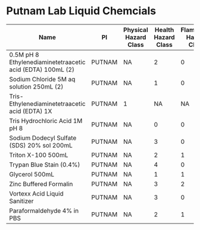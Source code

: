 # Putnam Lab Liquid Chemcials

| Name  | PI     | Physical Hazard Class | Health Hazard Class | Flammable Hazard Class | Instability Hazard Class | SDS Link | Purchase Link | Location|
|------|--------|----|-----|--------|--------|---|------|---|
| 0.5M pH 8 Ethylenediaminetetraacetic acid (EDTA) 100mL (2) | PUTNAM | NA | 2  | 0 | 0 | [x](https://www.fishersci.com/store/msds?partNumber=BP2482100&productDescription=0.5+M+EDTA+PH+8.0+100ML&vendorId=VN00033897&countryCode=US&language=en) | [x](https://www.fishersci.com/shop/products/ethylenediaminetetraacetic-acid-0-5m-solution-ph-8-0-fisher-bioreagents-4/BP2482100?searchHijack=true&searchTerm=BP2482100&searchType=RAPID&matchedCatNo=BP2482100) | J3|
| Sodium Chloride 5M aq solution 250mL (2) | PUTNAM | NA| 1 | 0 | 0 | [x](https://www.fishersci.com/store/msds?partNumber=AAJ61890AK&productDescription=SOD+CLRIDE+5M+AQ.+SOLN.+250ML&vendorId=VN00024248&countryCode=US&language=en)  | [x](https://www.fishersci.com/shop/products/sodium-chloride-5m-aq-soln-autoclaved/AAJ61890AK#?keyword=Sodium+chloride+5M+aq.+soln.+autoclaved)  |J3|
| Tris- Ethylenediaminetetraacetic acid (EDTA) 1X | PUTNAM | 1  | NA | NA  | NA  | [x](https://www.fishersci.com/store/msds?partNumber=BP24731&productDescription=1X+TRIS+EDTA+PH+8.0+TE+1L&vendorId=VN00033897&countryCode=US&language=en) | [x](https://www.fishersci.com/shop/products/tris-edta-1x-solution-ph-8-0-molecular-biology-fisher-bioreagents-3/bp24731#?keyword=BP24731)  |J3|
| Tris Hydrochloric Acid 1M pH 8 | PUTNAM | NA | 0 | 0 | 0 | [x](https://us.vwr.com/assetsvc/asset/en_US/id/25615313/contents) | [x](https://us.vwr.com/store/product/7437477/tris-buffer-1m-sterile-solution-ph-8-0-vwr)  |J3|
| Sodium Dodecyl Sulfate (SDS) 20% sol 200mL| PUTNAM | NA | 3 | 0 | 0  | [x](https://www.fishersci.com/store/msds?partNumber=BP1311200&productDescription=SODUUM+DODECYL+SULFATE+200ML&vendorId=VN00033897&countryCode=US&language=en) | [x](https://www.fishersci.com/shop/products/sodium-dodecyl-sulfate-20-solution-electrophoresis-molecular-biology-fisher-bioreagents-2/BP1311200?searchHijack=true&searchTerm=BP1311200&searchType=RAPID&matchedCatNo=BP1311200)  |J3|
| Triton X-100 500mL | PUTNAM | NA | 2 | 1 | 1  | [x](https://www.fishersci.com/store/msds?partNumber=BP151500&productDescription=TRITON+X-100+500ML&vendorId=VN00033897&countryCode=US&language=en) | [x](https://www.fishersci.com/shop/products/triton-x-100-electrophoresis-fisher-bioreagents-2/BP151500#?keyword=BP151500)|J3|
| Trypan Blue Stain (0.4%)| PUTNAM | NA| 4 | 0| 0 | [x](https://www.thermofisher.com/document-connect/document-connect.html?url=https%3A%2F%2Fassets.thermofisher.com%2FTFS-Assets%2FLSG%2FSDS%2F15250061_MTR-NALT_EN.pdf&title=MTUyNTAwNjE=) | [x](https://www.fishersci.com/shop/products/trypan-blue-stain/15250061) |J3|
| Glycerol 500mL | PUTNAM | NA| 1 | 1 | 1  | [x](https://www.fishersci.com/store/msds?partNumber=G33500&productDescription=GLYCEROL+CERTIFIED+ACS+500ML&vendorId=VN00033897&countryCode=US&language=en)  | [x](https://www.fishersci.com/shop/products/glycerol-certified-acs-fisher-chemical-6/G33500?searchHijack=true&searchTerm=G33500&searchType=RAPID&matchedCatNo=G33500) |J3|
|Zinc Buffered Formalin|PUTNAM|NA|3|2|1|[x](https://www.statlab.com/pdfs/sds/SDS_Buffered_Zinc_Formalin_V1.1.pdf)|[x](https://www.fishersci.com/shop/products/z-fix-zinc-fixative-5-gal/NC9378601)|J9|
|Vortexx Acid Liquid Sanitizer|PUTNAM|NA|3|0|1|[x](https://portal.ecolab.com/servlet/PdfServlet?sid=923318-09&cntry=US&langid=en-US&langtype)|Kelly Lab Supply|J7|
|Paraformaldehyde 4% in PBS|PUTNAM|NA|2|1|0|[x](https://www.fishersci.com/store/msds?partNumber=AAJ61899AK&productDescription=PARAFORMALDEHYDE+4%25+IN+P+250ML&vendorId=VN00024248&countryCode=US&language=en)|[x](https://www.fishersci.com/shop/products/paraformaldehyde-4-pbs/AAJ61899AK)|
